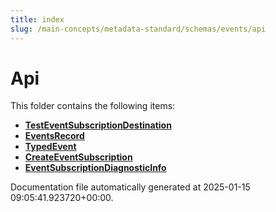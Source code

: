 ```yaml
---
title: index
slug: /main-concepts/metadata-standard/schemas/events/api
---
```


# Api

This folder contains the following items:

- [**TestEventSubscriptionDestination**](/main-concepts/metadata-standard/schemas/events/api/testeventsubscriptiondestination)
- [**EventsRecord**](/main-concepts/metadata-standard/schemas/events/api/eventsrecord)
- [**TypedEvent**](/main-concepts/metadata-standard/schemas/events/api/typedevent)
- [**CreateEventSubscription**](/main-concepts/metadata-standard/schemas/events/api/createeventsubscription)
- [**EventSubscriptionDiagnosticInfo**](/main-concepts/metadata-standard/schemas/events/api/eventsubscriptiondiagnosticinfo)


Documentation file automatically generated at 2025-01-15 09:05:41.923720+00:00.
